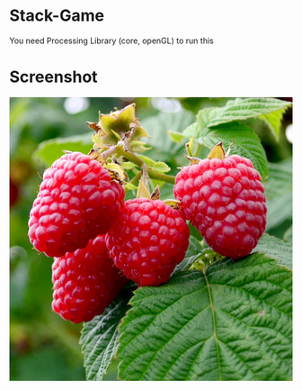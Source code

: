 # Stack-Game
You need Processing Library (core, openGL) to run this
# Screenshot
![Reference](https://github.com/Humayung/image-evolution-ga/blob/master/reference.png)
